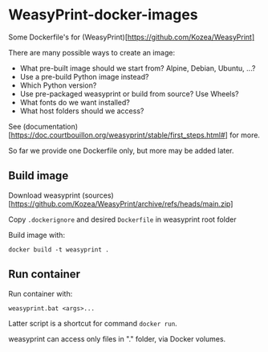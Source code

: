 # WeasyPrint-docker-images
Some Dockerfile's for (WeasyPrint)[https://github.com/Kozea/WeasyPrint]

There are many possible ways to create an image:

* What pre-built image should we start from? Alpine, Debian, Ubuntu, ...?
* Use a pre-build Python image instead?
* Which Python version?
* Use pre-packaged weasyprint or build from source? Use Wheels?
* What fonts do we want installed?
* What host folders should we access?

See (documentation)[https://doc.courtbouillon.org/weasyprint/stable/first_steps.html#] for more.

So far we provide one Dockerfile only, but more may be added later.

## Build image

Download weasyprint (sources)[https://github.com/Kozea/WeasyPrint/archive/refs/heads/main.zip]

Copy `.dockerignore` and desired `Dockerfile` in weasyprint root folder

Build image with:

    docker build -t weasyprint .


## Run container
Run container with:

    weasyprint.bat <args>...

Latter script is a shortcut for command `docker run`.

weasyprint can access only files in "." folder, via Docker volumes.